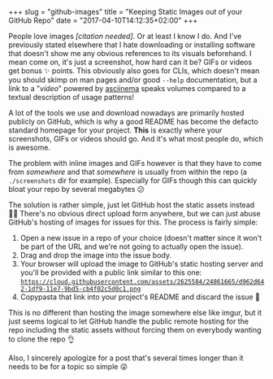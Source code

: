 +++
slug = "github-images"
title = "Keeping Static Images out of your GitHub Repo"
date = "2017-04-10T14:12:35+02:00"
+++

People love images *[citation needed]*. Or at least I know I do. And I've previously stated elsewhere that I hate downloading or installing software that doesn't show me any obvious references to its visuals beforehand. I mean come on, it's just a  screenshot, how hard can it be? GIFs or videos get bonus ✨ points. This obviously also goes for CLIs, which doesn't mean you should skimp on man pages and/or good `--help` documentation, but a link to a "*video*" powered by [asciinema](https://asciinema.org) speaks volumes compared to a textual description of usage patterns!

A lot of the tools we use and download nowadays are primarily hosted publicly on GitHub, which is why a good README has become the defacto standard homepage for your project. **This** is exactly where your screenshots, GIFs or videos should go. And it's what most people do, which is awesome.

The problem with inline images and GIFs however is that they have to come from *somewhere* and that *somewhere* is usually from within the repo (a `./screenshots` dir for example). Especially for GIFs though this can quickly bloat your repo by several megabytes 😕

The solution is rather simple, just let GitHub host the static assets instead 🤷‍♀️ There's no obvious direct upload form anywhere, but we can just abuse GitHub's hosting of images for issues for this. The process is fairly simple:

1. Open a new issue in a repo of your choice (doesn't matter since it won't be part of the URL and we're not going to actually open the issue).
2. Drag and drop the image into the issue body.
3. Your browser will upload the image to GitHub's static hosting server and you'll be provided with a public link similar to this one: [`https://cloud.githubusercontent.com/assets/2625584/24861665/d962d642-1df9-11e7-9bd5-cb4f02c5d0c1.png`](https://cloud.githubusercontent.com/assets/2625584/24861665/d962d642-1df9-11e7-9bd5-cb4f02c5d0c1.png)
4. Copypasta that link into your project's README and discard the issue 🙌

This is no different than hosting the image somewhere else like imgur, but it just seems logical to let GitHub handle the public remote hosting for the repo including the static assets without forcing them on everybody wanting to clone the repo 👌

Also, I sincerely apologize for a post that's several times longer than it needs to be for a topic so simple 😜
